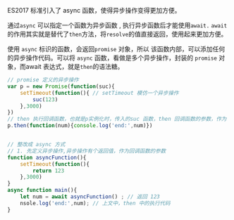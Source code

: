 ES2017 标准引入了 async 函数，使得异步操作变得更加方便。



通过`async` 可以指定一个函数为异步函数 , 执行异步函数后才能使用`await.`
`await`的作用其实就是替代了`then`方法，将`resolve`的值直接返回，使用起来更加方便。



使用 `async` 标识的函数，会返回`promise` 对象，所以 该函数内部，可以添加任何的异步操作代码。可以将 `async` 函数，看做是多个异步操作，封装的 `promise` 对象，而await 表达式，就是`then`的语法糖。

```javascript
// promise 定义的异步操作
var p = new Promise(function(suc){
    setTimeout(function(){ // setTimeout 模仿一个异步操作
        suc(123)
    },3000)
})
// then 执行回调函数，也就是p实例化时，传入的suc 函数，then 回调函数的参数，作为 p 对象的返回值
p.then(function(num){console.log('end:',num)})  


// 整改成 async 方式
// 1. 先定义异步操作,异步操作有个返回值，作为回调函数的参数
function asyncFunction(){
    setTimeout(function(){
        return 123
    },3000)
}
async function main(){
    let num = await asyncFunction() ; // 返回 123
    nsole.log('end:',num); // 上文中，then 中的执行代码
}
```

